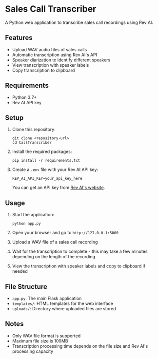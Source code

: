 # Sales Call Transcriber

A Python web application to transcribe sales call recordings using Rev AI.

## Features

- Upload WAV audio files of sales calls
- Automatic transcription using Rev AI's API
- Speaker diarization to identify different speakers
- View transcription with speaker labels
- Copy transcription to clipboard

## Requirements

- Python 3.7+
- Rev AI API key 

## Setup

1. Clone this repository:
   ```
   git clone <repository-url>
   cd CallTranscriber
   ```

2. Install the required packages:
   ```
   pip install -r requirements.txt
   ```

3. Create a `.env` file with your Rev AI API key:
   ```
   REV_AI_API_KEY=your_api_key_here
   ```

   You can get an API key from [Rev AI's website](https://www.rev.ai/).

## Usage

1. Start the application:
   ```
   python app.py
   ```

2. Open your browser and go to `http://127.0.0.1:5000`

3. Upload a WAV file of a sales call recording

4. Wait for the transcription to complete - this may take a few minutes depending on the length of the recording

5. View the transcription with speaker labels and copy to clipboard if needed

## File Structure

- `app.py`: The main Flask application
- `templates/`: HTML templates for the web interface
- `uploads/`: Directory where uploaded files are stored

## Notes

- Only WAV file format is supported
- Maximum file size is 100MB
- Transcription processing time depends on the file size and Rev AI's processing capacity 
